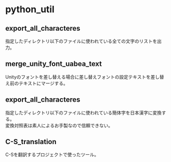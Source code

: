 # python_util

## export_all_characteres
指定したディレクトリ以下のファイルに使われている全ての文字のリストを出力。

## merge_unity_font_uabea_text
Unityのフォントを差し替える場合に差し替えフォントの設定テキストを差し替え前のテキストにマージする。  

## export_all_characteres
指定したディレクトリ以下のファイルに使われている簡体字を日本漢字に変換する。  
変換対照表は素人によるお手製なので信頼できない。

## C-S_translation
C-Sを翻訳するプロジェクトで使ったツール。
